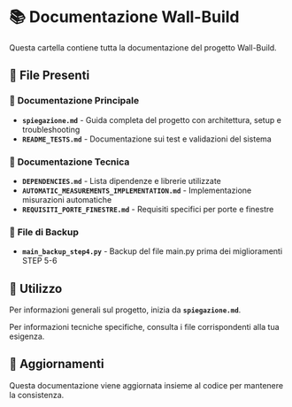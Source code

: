 # 📚 Documentazione Wall-Build

Questa cartella contiene tutta la documentazione del progetto Wall-Build.

## 📄 File Presenti

### 📖 **Documentazione Principale**
- **`spiegazione.md`** - Guida completa del progetto con architettura, setup e troubleshooting
- **`README_TESTS.md`** - Documentazione sui test e validazioni del sistema

### 🔧 **Documentazione Tecnica**
- **`DEPENDENCIES.md`** - Lista dipendenze e librerie utilizzate
- **`AUTOMATIC_MEASUREMENTS_IMPLEMENTATION.md`** - Implementazione misurazioni automatiche
- **`REQUISITI_PORTE_FINESTRE.md`** - Requisiti specifici per porte e finestre

### 💾 **File di Backup**
- **`main_backup_step4.py`** - Backup del file main.py prima dei miglioramenti STEP 5-6

## 🎯 Utilizzo

Per informazioni generali sul progetto, inizia da **`spiegazione.md`**.

Per informazioni tecniche specifiche, consulta i file corrispondenti alla tua esigenza.

## 🔄 Aggiornamenti

Questa documentazione viene aggiornata insieme al codice per mantenere la consistenza.
